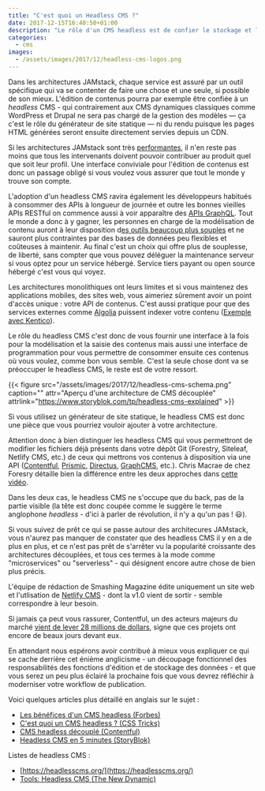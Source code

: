 ```yaml
---
title: "C'est quoi un Headless CMS ?"
date: 2017-12-15T16:40:50+01:00
description: "Le rôle d'un CMS headless est de confier le stockage et l'édition des contenus à un service dédiée."
categories:
  - cms
images:
  - /assets/images/2017/12/headless-cms-logos.png
---
```


Dans les architectures JAMstack, chaque service est assuré par un outil spécifique qui va se contenter de faire une chose et une seule, si possible de son mieux. L'édition de contenus pourra par exemple être confiée à un _headless_ CMS - qui contrairement aux CMS dynamiques classiques comme WordPress et Drupal ne sera pas chargé de la gestion des modèles — ça c'est le rôle du générateur de site statique — ni du rendu puisque les pages HTML générées seront ensuite directement servies depuis un CDN.

Si les architectures JAMstack sont très [performantes](/2017/03/17/smashing-mag-va-dix-fois-plus-vite/), il n'en reste pas moins que tous les intervenants doivent pouvoir contribuer au produit quel que soit leur profil. Une interface conviviale pour l'édition de contenus est donc un passage obligé si vous voulez vous assurer que tout le monde y trouve son compte.

L'adoption d'un headless CMS ravira également les développeurs habitués à consommer des APIs à longueur de journée et outre les bonnes vieilles APIs RESTful on commence aussi à voir apparaître des [APIs GraphQL](https://graphcms.com/). Tout le monde a donc à y gagner, les personnes en charge de la modélisation de contenu auront à leur disposition d[es outils beaucoup plus souples](https://www.contentful.com/developers/docs/concepts/data-model/) et ne sauront plus contraintes par des bases de données peu flexibles et coûteuses à maintenir. Au final c'est un choix qui offre plus de souplesse, de liberté, sans compter que vous pouvez déléguer la maintenance serveur si vous optez pour un service hébergé. Service tiers payant ou open source hébergé c'est vous qui voyez.

Les architectures monolithiques ont leurs limites et si vous maintenez des applications mobiles, des sites web, vous aimeriez sûrement avoir un point d'accès unique : votre API de contenus. C'est aussi pratique pour que des services externes comme [Algolia](https://www.algolia.com/) puissent indexer votre contenu ([Exemple avec Kentico](https://kenticocloud.com/blog/searching-content-kentico-cloud-algolia-integration)).

Le rôle du headless CMS c'est donc de vous fournir une interface à la fois pour la modélisation et la saisie des contenus mais aussi une interface de programmation pour vous permettre de consommer ensuite ces contenus où vous voulez, comme bon vous semble. C'est la seule chose dont va se préoccuper le headless CMS, le reste est de votre ressort.

{{< figure src="/assets/images/2017/12/headless-cms-schema.png" caption="" attr="Aperçu d'une architecture de CMS découplée" attrlink="https://www.storyblok.com/tp/headless-cms-explained" >}}

Si vous utilisez un générateur de site statique, le headless CMS est donc une pièce que vous pourriez vouloir ajouter à votre architecture.

Attention donc à bien distinguer les headless CMS qui vous permettront de modifier les fichiers déjà présents dans votre dépôt Git (Forestry, Siteleaf, Netlify CMS, etc.) de ceux qui mettrons vos contenus à disposition via une API ([Contentful](https://www.contentful.com/), [Prismic](https://prismic.io/), [Directus](https://getdirectus.com/), [GraphCMS](https://graphcms.com/), etc.). Chris Macrae de chez Foresry détaille bien la différence entre les deux approches dans [cette vidéo](https://www.youtube.com/watch?v=KX4G49ZrvY0).

Dans les deux cas, le headless CMS ne s'occupe que du back, pas de la partie visible (la tête est donc coupée comme le suggère le terme anglophone _headless_ - d'ici à parler de révolution, il n'y a qu'un pas ! 😃).

Si vous suivez de prêt ce qui se passe autour des architecures JAMstack, vous n'aurez pas manquer de constater que des headless CMS il y en a de plus en plus, et ce n'est pas prêt de s'arrêter vu la popularité croissante des architectures découplées, et tous ces termes à la mode comme "microservices" ou "serverless" - qui désignent encore autre chose de bien plus précis.

L'équipe de rédaction de Smashing Magazine édite uniquement un site web et l'utlisation de [Netlify CMS](https://www.netlifycms.org/) - dont la v1.0 vient de sortir - semble correspondre à leur besoin.

Si jamais ça peut vous rassurer, Contentful, un des acteurs majeurs du marché [vient de lever 28 millions de dollars](https://www.contentful.com/blog/2017/12/04/contentful-series-c/), signe que ces projets ont encore de beaux jours devant eux.

En attendant nous espérons avoir contribué à mieux vous expliquer ce qui se cache derrière cet énième anglicisme - un découpage fonctionnel des responsabilités des fonctions d'édition et de stockage des données - et que vous serez un peu plus éclairé la prochaine fois que vous devrez réfléchir à moderniser votre workflow de publication.

Voici quelques articles plus détaillé en anglais sur le sujet :

* [Les bénéfices d'un CMS headless (Forbes)](https://www.forbes.com/sites/forbestechcouncil/2017/11/22/the-benefits-of-a-headless-cms/#3447e5422d85)
* [C'est quoi un CMS headless ? (CSS Tricks)](https://css-tricks.com/what-is-a-headless-cms/)
* [CMS headless découplé (Contentful)](https://www.contentful.com/r/knowledgebase/headless-and-decoupled-cms/)
* [Headless CMS en 5 minutes (StoryBlok)](https://www.storyblok.com/tp/headless-cms-explained)

Listes de headless CMS :

* [https://headlesscms.org/](https://headlesscms.org/)
* [Tools: Headless CMS (The New Dynamic)](https://www.thenewdynamic.org/tools/content-management/headless-cms/)

